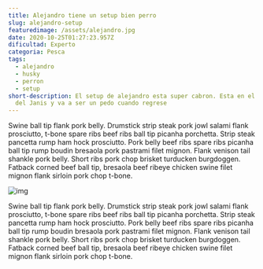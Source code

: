 ```yaml
---
title: Alejandro tiene un setup bien perro
slug: alejandro-setup
featuredimage: /assets/alejandro.jpg
date: 2020-10-25T01:27:23.957Z
dificultad: Experto
categoria: Pesca
tags:
  - alejandro
  - husky
  - perron
  - setup
short-description: El setup de alejandro esta super cabron. Esta en el cuarto
  del Janis y va a ser un pedo cuando regrese
---
```

Swine ball tip flank pork belly. Drumstick strip steak pork jowl salami flank prosciutto, t-bone spare ribs beef ribs ball tip picanha porchetta. Strip steak pancetta rump ham hock prosciutto. Pork belly beef ribs spare ribs picanha ball tip rump boudin bresaola pork pastrami filet mignon. Flank venison tail shankle pork belly. Short ribs pork chop brisket turducken burgdoggen. Fatback corned beef ball tip, bresaola beef ribeye chicken swine filet mignon flank sirloin pork chop t-bone.

![img](/assets/carpinteria.jpg "img_sec")

Swine ball tip flank pork belly. Drumstick strip steak pork jowl salami flank prosciutto, t-bone spare ribs beef ribs ball tip picanha porchetta. Strip steak pancetta rump ham hock prosciutto. Pork belly beef ribs spare ribs picanha ball tip rump boudin bresaola pork pastrami filet mignon. Flank venison tail shankle pork belly. Short ribs pork chop brisket turducken burgdoggen. Fatback corned beef ball tip, bresaola beef ribeye chicken swine filet mignon flank sirloin pork chop t-bone.